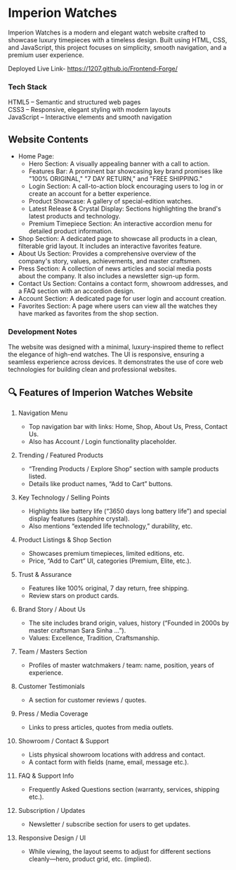  # Imperion Watches
Imperion Watches is a modern and elegant watch website crafted to showcase luxury timepieces with a timeless design. Built using HTML, CSS, and JavaScript, this project focuses on simplicity, smooth navigation, and a premium user experience.  

Deployed Live Link- https://1207.github.io/Frontend-Forge/  

### Tech Stack   
HTML5 – Semantic and structured web pages  
CSS3 – Responsive, elegant styling with modern layouts  
JavaScript – Interactive elements and smooth navigation  

## Website Contents
- Home Page:
  * Hero Section: A visually appealing banner with a call to action.  
  * Features Bar: A prominent bar showcasing key brand promises like "100% ORIGINAL," "7 DAY RETURN," and "FREE SHIPPING."  
  * Login Section: A call-to-action block encouraging users to log in or create an account for a better experience.  
  * Product Showcase: A gallery of special-edition watches.  
  * Latest Release & Crystal Display: Sections highlighting the brand's latest products and technology.  
  * Premium Timepiece Section: An interactive accordion menu for detailed product information.  
- Shop Section: A dedicated page to showcase all products in a clean, filterable grid layout. It includes an interactive favorites feature.  
- About Us Section: Provides a comprehensive overview of the company's story, values, achievements, and master craftsmen.  
- Press Section: A collection of news articles and social media posts about the company. It also includes a newsletter sign-up form.  
- Contact Us Section: Contains a contact form, showroom addresses, and a FAQ section with an accordion design.  
- Account Section: A dedicated page for user login and account creation.  
- Favorites Section: A page where users can view all the watches they have marked as favorites from the shop section.  



### Development Notes  
The website was designed with a minimal, luxury-inspired theme to reflect the elegance of high-end watches. The UI is responsive, ensuring a seamless experience across devices. It demonstrates the use of core web technologies for building clean and professional websites.  
 

## 🔍 Features of Imperion Watches Website

1. Navigation Menu
   * Top navigation bar with links: Home, Shop, About Us, Press, Contact Us.  
   * Also has Account / Login functionality placeholder.   


2. Trending / Featured Products  
   * “Trending Products / Explore Shop” section with sample products listed.   
   * Details like product names, “Add to Cart” buttons.   


3. Key Technology / Selling Points  
   * Highlights like battery life (“3650 days long battery life”) and special display features (sapphire crystal).  
   * Also mentions “extended life technology,” durability, etc.  


4. Product Listings & Shop Section 
   * Showcases premium timepieces, limited editions, etc.  
   * Price, “Add to Cart” UI, categories (Premium, Elite, etc.).  


5. Trust & Assurance  
   * Features like 100% original, 7 day return, free shipping.   
   * Review stars on product cards.  


6. Brand Story / About Us  
   * The site includes brand origin, values, history (“Founded in 2000s by master craftsman Sara Sinha …”).  
   * Values: Excellence, Tradition, Craftsmanship.  


7. Team / Masters Section
   * Profiles of master watchmakers / team: name, position, years of experience.  

9. Customer Testimonials  
   * A section for customer reviews / quotes.  


9. Press / Media Coverage  
   * Links to press articles, quotes from media outlets.  


10. Showroom / Contact & Support  
    * Lists physical showroom locations with address and contact.  
    * A contact form with fields (name, email, message etc.).   


11. FAQ & Support Info  
    * Frequently Asked Questions section (warranty, services, shipping etc.).  


12. Subscription / Updates  
    * Newsletter / subscribe section for users to get updates.  


14. Responsive Design / UI  
    * While viewing, the layout seems to adjust for different sections cleanly—hero, product grid, etc. (implied). 









